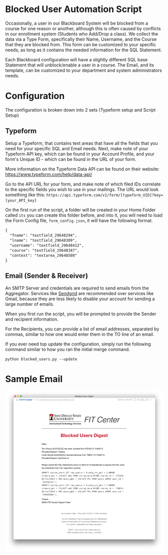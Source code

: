 Blocked User Automation Script
==============================

Occasionally, a user in our Blackboard System will be blocked from a course for
one reason or another, although this is often caused by conflicts in our
enrollment system (Students who Add/Drop a class). We collect the data via a
Type Form, specifically their Name, Username, and the Course that they are
blocked from. This form can be customized to your specific needs, as long as it
contains the needed information for the SQL Statement.

Each Blackboard configuration will have a slightly different SQL base Statement
that will unblock/enable a user in a course. The Email, and its template, can be
customized to your department and system administrators needs.

# Configuration
The configuration is broken down into 2 sets (Typeform setup and Script Setup)

## Typeform
Setup a Typeform, that contains text areas that have all the fields that you
need for your specific SQL and Email needs. Next, make note of your Typeform API
key, which can be found in your Account Profile, and your form's Unique ID -
which can be found in the URL of your form.

More information on the Typeform Data API can be found on their website: https://www.typeform.com/help/data-api/

Go to the API URL for your form, and make note of which filed IDs correlate to the specific fields you wish to use in your mailings.
The URL would look something like this: `https://api.typeform.com/v1/form/[typeform_UID]?key=[your_API_key]`

On the first run of the script, a folder will be created in your Home Folder
called `its` you can create this folder before, and into it, you will need to
load the Form Config file, `form_config.json`, it will have the following
format.

```
{
  "fname": "textfield_29648294",
  "lname": "textfield_29648309",
  "username": "textfield_29648412",
  "course": "textfield_29648347",
  "context": "textarea_29648508"
}
```

## Email (Sender & Receiver)
An SMTP Server and credentials are required to send emails from the Aggregator.
Services like [Sendgrid](https://sendgrid.com/) are recommended over services
like Gmail, because they are less likely to disable your account for sending
a large number of emails.

When you first run the script, you will be prompted to provide the Sender and
recipient information.

For the Recipients, you can provide a list of email addresses, separated by
commas, similar to how one would enter them in the TO line of an email.

If you ever need top update the configuration, simply run the following command
similar to how you ran the initial merge command.
```
python blocked_users.py --update
```

# Sample Email
![Sample Email Screenshot](sample_email.png)
